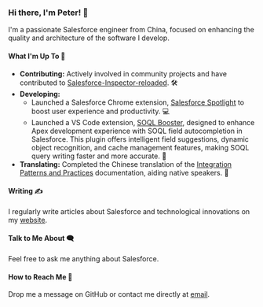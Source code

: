 ### Hi there, I'm Peter! 👋

I'm a passionate Salesforce engineer from China, focused on enhancing the quality and architecture of the software I develop.

#### What I'm Up To 🚀
- **Contributing:** Actively involved in community projects and have contributed to [Salesforce-Inspector-reloaded](https://github.com/tprouvot/Salesforce-Inspector-reloaded). 🛠
- **Developing:** 
  - Launched a Salesforce Chrome extension, [Salesforce Spotlight](https://chromewebstore.google.com/detail/salesforce-spotlight/kcnnhfdenihbihoikgjfapgphapdoggd) to boost user experience and productivity. 💻
  - Launched a VS Code extension, [SOQL Booster](https://marketplace.visualstudio.com/items?itemName=dyncan.salesforce-soql-booster), designed to enhance Apex development experience with SOQL field autocompletion in Salesforce. This plugin offers intelligent field suggestions, dynamic object recognition, and cache management features, making SOQL query writing faster and more accurate. 🧰
- **Translating:** Completed the Chinese translation of the [Integration Patterns and Practices](https://dyncan.com/Integration-Patterns-and-Practices-ZH_CN/) documentation, aiding native speakers. 📖

#### Writing ✍️
I regularly write articles about Salesforce and technological innovations on my [website](https://dyncan.com/).

#### Talk to Me About 🗨️
Feel free to ask me anything about Salesforce.

#### How to Reach Me 📧
Drop me a message on GitHub or contact me directly at [email](mailto:dynckm@gmail.com).
